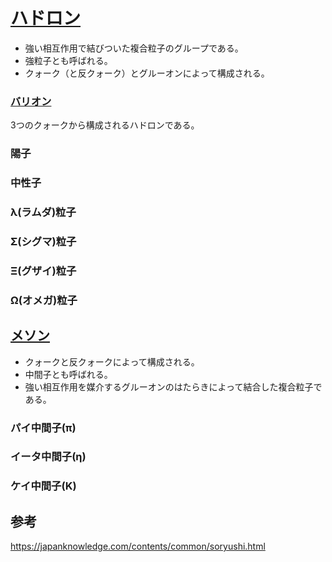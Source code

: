 # [ハドロン](https://ja.wikipedia.org/wiki/%E3%83%8F%E3%83%89%E3%83%AD%E3%83%B3)

- 強い相互作用で結びついた複合粒子のグループである。
- 強粒子とも呼ばれる。
- クォーク（と反クォーク）とグルーオンによって構成される。

### [バリオン](https://ja.wikipedia.org/wiki/%E3%83%90%E3%83%AA%E3%82%AA%E3%83%B3)

3つのクォークから構成されるハドロンである。

### 陽子	

### 中性子	

### λ(ラムダ)粒子

### Σ(シグマ)粒子

### Ξ(グザイ)粒子

### Ω(オメガ)粒子

## [メソン](https://ja.wikipedia.org/wiki/%E4%B8%AD%E9%96%93%E5%AD%90)

- クォークと反クォークによって構成される。
- 中間子とも呼ばれる。
- 強い相互作用を媒介するグルーオンのはたらきによって結合した複合粒子である。

### パイ中間子(π)

### イータ中間子(η)

### ケイ中間子(K)

## 参考

https://japanknowledge.com/contents/common/soryushi.html	
